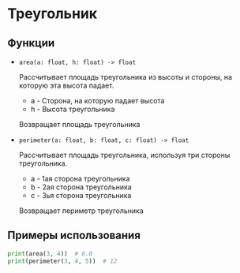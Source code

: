 # Треугольник

## Функции

- `area(a: float, h: float) -> float`

  Рассчитывает площадь треугольника из высоты и стороны, на которую эта высота падает.

    - a - Сторона, на которую падает высота
    - h - Высота треугольника

  Возвращает площадь треугольника

- `perimeter(a: float, b: float, c: float) -> float`

  Рассчитывает площадь треугольника, используя три стороны треугольника.

    - a - 1ая сторона треугольника
    - b - 2ая сторона треугольника
    - c - 3ья сторона треугольника

  Возвращает периметр треугольника

## Примеры использования

```python
print(area(3, 4))  # 6.0
print(perimeter(3, 4, 5))  # 12
```